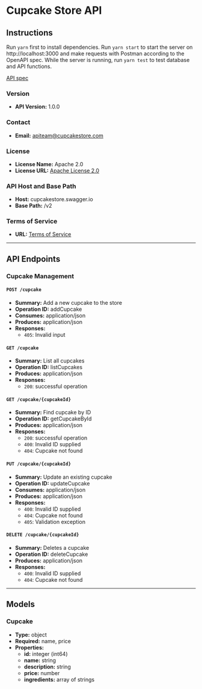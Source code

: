 # Cupcake Store API

## Instructions

Run `yarn` first to install dependencies.
Run `yarn start` to start the server on http://localhost:3000 and make requests with Postman according to the OpenAPI spec. While the server is running, run `yarn test` to test database and API functions.

[API spec](https://docs.google.com/document/d/16r8NDwR_zgDxkifBMrma3GRK5cnLpne5k76JceoTlBo/edit)

### Version
- **API Version:** 1.0.0

### Contact
- **Email:** apiteam@cupcakestore.com

### License
- **License Name:** Apache 2.0
- **License URL:** [Apache License 2.0](http://www.apache.org/licenses/LICENSE-2.0.html)

### API Host and Base Path
- **Host:** cupcakestore.swagger.io
- **Base Path:** /v2

### Terms of Service
- **URL:** [Terms of Service](https://8flow.ai/)

---

## API Endpoints

### Cupcake Management

#### `POST /cupcake`
- **Summary:** Add a new cupcake to the store
- **Operation ID:** addCupcake
- **Consumes:** application/json
- **Produces:** application/json
- **Responses:**
  - `405`: Invalid input

#### `GET /cupcake`
- **Summary:** List all cupcakes
- **Operation ID:** listCupcakes
- **Produces:** application/json
- **Responses:**
  - `200`: successful operation

#### `GET /cupcake/{cupcakeId}`
- **Summary:** Find cupcake by ID
- **Operation ID:** getCupcakeById
- **Produces:** application/json
- **Responses:**
  - `200`: successful operation
  - `400`: Invalid ID supplied
  - `404`: Cupcake not found

#### `PUT /cupcake/{cupcakeId}`
- **Summary:** Update an existing cupcake
- **Operation ID:** updateCupcake
- **Consumes:** application/json
- **Produces:** application/json
- **Responses:**
  - `400`: Invalid ID supplied
  - `404`: Cupcake not found
  - `405`: Validation exception

#### `DELETE /cupcake/{cupcakeId}`
- **Summary:** Deletes a cupcake
- **Operation ID:** deleteCupcake
- **Produces:** application/json
- **Responses:**
  - `400`: Invalid ID supplied
  - `404`: Cupcake not found

---

## Models

### Cupcake
- **Type:** object
- **Required:** name, price
- **Properties:**
  - **id:** integer (int64)
  - **name:** string
  - **description:** string
  - **price:** number
  - **ingredients:** array of strings

